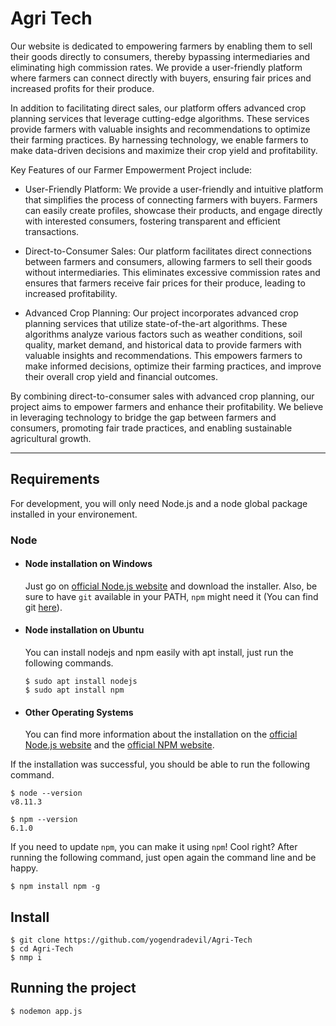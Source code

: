 # Agri Tech

Our website is dedicated to empowering farmers by enabling them to sell their goods directly to consumers, thereby bypassing intermediaries and eliminating high commission rates. We provide a user-friendly platform where farmers can connect directly with buyers, ensuring fair prices and increased profits for their produce.

In addition to facilitating direct sales, our platform offers advanced crop planning services that leverage cutting-edge algorithms. These services provide farmers with valuable insights and recommendations to optimize their farming practices. By harnessing technology, we enable farmers to make data-driven decisions and maximize their crop yield and profitability.

Key Features of our Farmer Empowerment Project include: 

- User-Friendly Platform: We provide a user-friendly and intuitive platform that simplifies the process of connecting farmers with buyers. Farmers can easily create profiles, showcase their products, and engage directly with interested consumers, fostering transparent and efficient transactions.

- Direct-to-Consumer Sales: Our platform facilitates direct connections between farmers and consumers, allowing farmers to sell their goods without intermediaries. This eliminates excessive commission rates and ensures that farmers receive fair prices for their produce, leading to increased profitability.

- Advanced Crop Planning: Our project incorporates advanced crop planning services that utilize state-of-the-art algorithms. These algorithms analyze various factors such as weather conditions, soil quality, market demand, and historical data to provide farmers with valuable insights and recommendations. This empowers farmers to make informed decisions, optimize their farming practices, and improve their overall crop yield and financial outcomes.

By combining direct-to-consumer sales with advanced crop planning, our project aims to empower farmers and enhance their profitability. We believe in leveraging technology to bridge the gap between farmers and consumers, promoting fair trade practices, and enabling sustainable agricultural growth.

---
## Requirements

For development, you will only need Node.js and a node global package installed in your environement.

### Node
- #### Node installation on Windows

  Just go on [official Node.js website](https://nodejs.org/) and download the installer.
Also, be sure to have `git` available in your PATH, `npm` might need it (You can find git [here](https://git-scm.com/)).

- #### Node installation on Ubuntu

  You can install nodejs and npm easily with apt install, just run the following commands.

      $ sudo apt install nodejs
      $ sudo apt install npm

- #### Other Operating Systems
  You can find more information about the installation on the [official Node.js website](https://nodejs.org/) and the [official NPM website](https://npmjs.org/).

If the installation was successful, you should be able to run the following command.

    $ node --version
    v8.11.3

    $ npm --version
    6.1.0

If you need to update `npm`, you can make it using `npm`! Cool right? After running the following command, just open again the command line and be happy.

    $ npm install npm -g

###

## Install

    $ git clone https://github.com/yogendradevil/Agri-Tech
    $ cd Agri-Tech
    $ nmp i


## Running the project

    $ nodemon app.js
